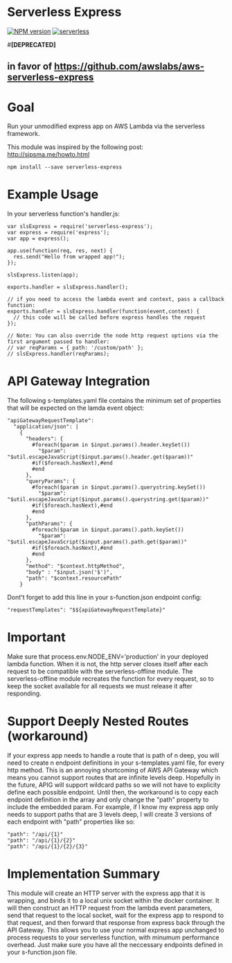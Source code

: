 # Serverless Express
[![NPM version][npm-version-image]][npm-url]
[![serverless](http://public.serverless.com/badges/v3.svg)](http://www.serverless.com)

#**[DEPRECATED]**
## in favor of https://github.com/awslabs/aws-serverless-express
# Goal
Run your unmodified express app on AWS Lambda via the serverless framework.

This module was inspired by the following post:
http://sipsma.me/howto.html

`npm install --save serverless-express`

# Example Usage
In your serverless function's handler.js:
```
var slsExpress = require('serverless-express');
var express = require('express');
var app = express();

app.use(function(req, res, next) {
  res.send("Hello from wrapped app!");
});

slsExpress.listen(app);

exports.handler = slsExpress.handler();

// if you need to access the lambda event and context, pass a callback function:
exports.handler = slsExpress.handler(function(event,context) {
  // this code will be called before express handles the request
});

// Note: You can also override the node http request options via the first argument passed to handler:
// var reqParams = { path: '/custom/path' };
// slsExpress.handler(reqParams);
```

# API Gateway Integration

The following s-templates.yaml file contains the minimum set of properties that will be expected on the lamda event object:

```
"apiGatewayRequestTemplate":
  "application/json": |
    {
      "headers": {
        #foreach($param in $input.params().header.keySet())
          "$param": "$util.escapeJavaScript($input.params().header.get($param))"
        #if($foreach.hasNext),#end
        #end
      },
      "queryParams": {
        #foreach($param in $input.params().querystring.keySet())
          "$param": "$util.escapeJavaScript($input.params().querystring.get($param))"
        #if($foreach.hasNext),#end
        #end
      },
      "pathParams": {
        #foreach($param in $input.params().path.keySet())
          "$param": "$util.escapeJavaScript($input.params().path.get($param))"
        #if($foreach.hasNext),#end
        #end
      },
      "method": "$context.httpMethod",
      "body" : "$input.json('$')",
      "path": "$context.resourcePath"
    }
```
Dont't forget to add this line in your s-function.json endpoint config:
```
"requestTemplates": "$${apiGatewayRequestTemplate}"
```

# Important
Make sure that process.env.NODE_ENV='production' in your deployed lambda function. When it is not, the http server closes itself after each request to be compatible with the serverless-offline module. The serverless-offline module recreates the function for every request, so to keep the socket available for all requests we must release it after responding.

# Support Deeply Nested Routes (workaround)
If your express app needs to handle a route that is path of n deep, you will need to create n endpoint definitions in your s-templates.yaml file, for every http method. This is an annoying shortcoming of AWS API Gateway which means you cannot support routes that are infinite levels deep. Hopefully in the future, APIG will support wildcard paths so we will not have to explicity define each possible endpoint. Until then, the workaround is to copy each endpoint definition in the array and only change the "path" property to include the embedded param. For example, if I know my express app only needs to support paths that are 3 levels deep, I will create 3 versions of each endpoint with "path" properties like so:
```
"path": "/api/{1}"
"path": "/api/{1}/{2}"
"path": "/api/{1}/{2}/{3}"
```

# Implementation Summary
This module will create an HTTP server with the express app that it is wrapping, and binds it to a local unix socket within the docker container. It will then construct an HTTP request from the lambda event parameters, send that request to the local socket, wait for the express app to respond to that request, and then forward that response from express back through the API Gateway. This allows you to use your normal express app unchanged to process requests to your serverless function, with minumum performance overhead. Just make sure you have all the neccessary endpoints defined in your s-function.json file.

[npm-url]: https://npmjs.org/package/serverless-express
[npm-version-image]: http://img.shields.io/npm/v/serverless-express.svg?style=flat